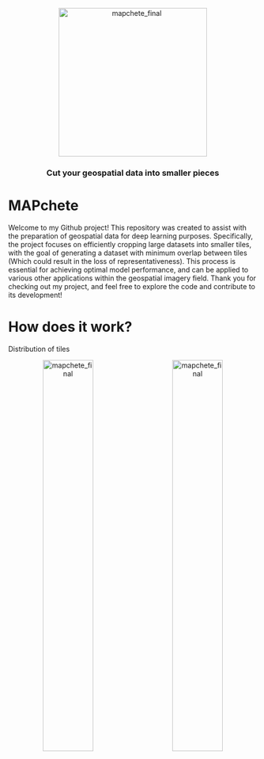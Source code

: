 <p align="center">
  <img width="300" alt="mapchete_final" src="https://user-images.githubusercontent.com/76526314/219464092-ee4e075c-c8c7-4d39-8017-cb0ede17248f.png">
</p>

<h3 align="center">
    <p>Cut your geospatial data into smaller pieces</p>
</h3>

# MAPchete

Welcome to my Github project! This repository was created to assist with the preparation of geospatial data for deep learning purposes. Specifically, the project focuses on efficiently cropping large datasets into smaller tiles, with the goal of generating a dataset with minimum overlap between tiles (Which could result in the loss of representativeness). This process is essential for achieving optimal model performance, and can be applied to various other applications within the geospatial imagery field. Thank you for checking out my project, and feel free to explore the code and contribute to its development!

# How does it work?

<label>Distribution of tiles</label>
<p align="center">
  <img width="45%" alt="mapchete_final" src="https://user-images.githubusercontent.com/76526314/219666167-64e7f0a8-df76-4422-8665-a6f908b0a98b.png">
&nbsp; &nbsp; &nbsp; &nbsp;  
  <img width="45%" alt="mapchete_final" src="https://user-images.githubusercontent.com/76526314/219665645-7eefad2e-bc33-43cb-99fa-5374f6c84ea4.png">
</p>


